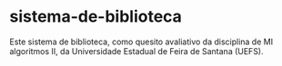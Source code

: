 # sistema-de-biblioteca
Este sistema de biblioteca, como quesito avaliativo da disciplina de MI algoritmos II, da Universidade Estadual de Feira de Santana (UEFS).
